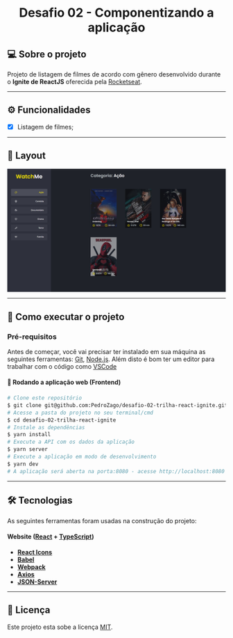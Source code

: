 <h1 align="center">
     Desafio 02 - Componentizando a aplicação
</h1>

## 💻 Sobre o projeto

Projeto de listagem de filmes de acordo com gênero desenvolvido durante o **Ignite de ReactJS** oferecida pela [Rocketseat](https://www.rocketseat.com.br/ignite/).

---

## ⚙️ Funcionalidades

- [x] Listagem de filmes;

---

## 🎨 Layout

<p align="center" style="display: flex; align-items: flex-start; justify-content: center;">
  <img alt="to.do" title="to.do" src="./assets/home.png" width="720px">
</p>

---

## 🚀 Como executar o projeto

### Pré-requisitos

Antes de começar, você vai precisar ter instalado em sua máquina as seguintes ferramentas:
[Git](https://git-scm.com), [Node.js](https://nodejs.org/en/). 
Além disto é bom ter um editor para trabalhar com o código como [VSCode](https://code.visualstudio.com/)

#### 🧭 Rodando a aplicação web (Frontend)

```bash
# Clone este repositório
$ git clone git@github.com:PedroZago/desafio-02-trilha-react-ignite.git
# Acesse a pasta do projeto no seu terminal/cmd
$ cd desafio-02-trilha-react-ignite
# Instale as dependências
$ yarn install
# Execute a API com os dados da aplicação
$ yarn server
# Execute a aplicação em modo de desenvolvimento
$ yarn dev
# A aplicação será aberta na porta:8080 - acesse http://localhost:8080
```

---

## 🛠 Tecnologias

As seguintes ferramentas foram usadas na construção do projeto:

#### **Website**  ([React](https://reactjs.org/)  +  [TypeScript](https://www.typescriptlang.org/))

-   **[React Icons](https://react-icons.github.io/react-icons/)**
-   **[Babel](https://github.com/babel/babel)**
-   **[Webpack](https://github.com/webpack/webpack)**
-   **[Axios](https://github.com/axios/axios)**
-   **[JSON-Server](https://github.com/typicode/json-server)**

---

## 📝 Licença

Este projeto esta sobe a licença [MIT](./LICENSE).
